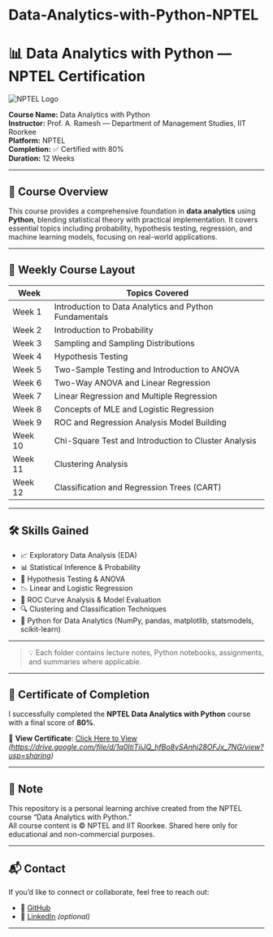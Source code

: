 # Data-Analytics-with-Python-NPTEL

# 📊 Data Analytics with Python — NPTEL Certification

![NPTEL Logo](https://upload.wikimedia.org/wikipedia/en/5/55/NPTEL_Logo.png)

**Course Name:** Data Analytics with Python  
**Instructor:** Prof. A. Ramesh — Department of Management Studies, IIT Roorkee  
**Platform:** NPTEL  
**Completion:** ✅ Certified with 80%  
**Duration:** 12 Weeks

---

## 🧾 Course Overview

This course provides a comprehensive foundation in **data analytics** using **Python**, blending statistical theory with practical implementation. It covers essential topics including probability, hypothesis testing, regression, and machine learning models, focusing on real-world applications.

---

## 📅 Weekly Course Layout

| **Week** | **Topics Covered** |
|----------|--------------------|
| Week 1   | Introduction to Data Analytics and Python Fundamentals |
| Week 2   | Introduction to Probability |
| Week 3   | Sampling and Sampling Distributions |
| Week 4   | Hypothesis Testing |
| Week 5   | Two-Sample Testing and Introduction to ANOVA |
| Week 6   | Two-Way ANOVA and Linear Regression |
| Week 7   | Linear Regression and Multiple Regression |
| Week 8   | Concepts of MLE and Logistic Regression |
| Week 9   | ROC and Regression Analysis Model Building |
| Week 10  | Chi-Square Test and Introduction to Cluster Analysis |
| Week 11  | Clustering Analysis |
| Week 12  | Classification and Regression Trees (CART) |

---

## 🛠️ Skills Gained

- 📈 Exploratory Data Analysis (EDA)
- 📊 Statistical Inference & Probability
- 🧪 Hypothesis Testing & ANOVA
- 📉 Linear and Logistic Regression
- 📌 ROC Curve Analysis & Model Evaluation
- 🔍 Clustering and Classification Techniques
- 🐍 Python for Data Analytics (NumPy, pandas, matplotlib, statsmodels, scikit-learn)

---


> 💡 Each folder contains lecture notes, Python notebooks, assignments, and summaries where applicable.

---

## 🏅 Certificate of Completion

I successfully completed the **NPTEL Data Analytics with Python** course with a final score of **80%**.

📄 **View Certificate**: [Click Here to View](#) *(https://drive.google.com/file/d/1q0ItiTiiJQ_hfBo8vSAnhj28OFJx_7NG/view?usp=sharing)*

---

## 📌 Note

This repository is a personal learning archive created from the NPTEL course “Data Analytics with Python.”  
All course content is © NPTEL and IIT Roorkee. Shared here only for educational and non-commercial purposes.

---

## 📬 Contact

If you’d like to connect or collaborate, feel free to reach out:

- 🔗 [GitHub](https://github.com/imdhilipkumar) 
- 📄 [LinkedIn](https://www.linkedin.com/in/dhilip-kumar/) *(optional)*

---

